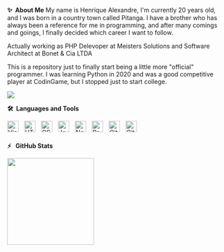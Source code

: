 **✨&nbsp;&nbsp;About&nbsp;Me**
My name is Henrique Alexandre, I'm currently 20 years old, and I was born in a country town called Pitanga. I have a brother who has always been a reference for me in programming, and after many comings and goings, I finally decided which career I want to follow.

Actually working as PHP Delevoper at Meisters Solutions and Software Architect at Bonet & Cia LTDA

This is a repository just to finally start being a little more "official" programmer. I was learning Python in 2020 and was a good competitive player at CodinGame, but I stopped just to start college.

<img src="https://profile-counter.glitch.me/Henalecam/count.svg" />


**🛠️&nbsp;&nbsp;Languages&nbsp;and&nbsp;Tools**
<p class="skills-icons">
  <img align="left" alt="Visual Studio Code" width="26px" src="https://cdn.jsdelivr.net/gh/devicons/devicon/icons/vscode/vscode-original.svg" style="padding-right:10px;" />
  <img align="left" alt="HTML5" width="26px" src="https://cdn.jsdelivr.net/gh/devicons/devicon/icons/html5/html5-original.svg" style="padding-right:10px;" />
  <img align="left" alt="CSS3" width="26px" src="https://cdn.jsdelivr.net/gh/devicons/devicon/icons/css3/css3-original.svg" style="padding-right:10px;" />
  <img align="left" alt="JavaScript" width="26px" src="https://cdn.jsdelivr.net/gh/devicons/devicon/icons/javascript/javascript-original.svg" style="padding-right:10px;" />
  <img align="left" alt="NodeJS" width="26px" src="https://cdn.jsdelivr.net/gh/devicons/devicon/icons/nodejs/nodejs-original.svg" style="padding-right:10px;" />
  <img align="left" alt="Postgres" width="26px" src="https://cdn.jsdelivr.net/gh/devicons/devicon/icons/postgresql/postgresql-original.svg" style="padding-right:10px;" />
  <img align="left" alt="GitHub" width="26px" src="https://cdn.jsdelivr.net/gh/devicons/devicon/icons/github/github-original.svg" style="padding-right:10px;" />
  <img align="left" alt="Git" width="26px" src="https://cdn.jsdelivr.net/gh/devicons/devicon/icons/git/git-original.svg" style="padding-right:10px;" />
</p>
<br></br>

**:zap:&nbsp;&nbsp; GitHub Stats**

<img height ='200em'  src="https://github-readme-stats.vercel.app/api/top-langs/?username=henalecam&layout=donut"/>
